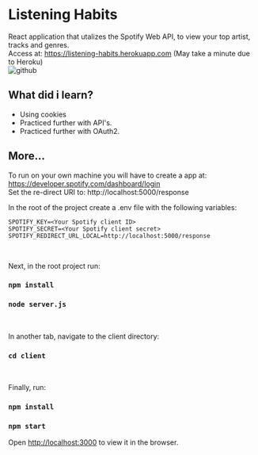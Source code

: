 # Listening Habits

React application that utalizes the Spotify Web API, to view your top artist, tracks
and genres. <br/>
Access at: <https://listening-habits.herokuapp.com>
(May take a minute due to Heroku)
<br/>
![github](https://user-images.githubusercontent.com/65715894/91501990-dac51200-e8be-11ea-8796-eaee592f595d.gif)

## What did i learn?

- Using cookies
- Practiced further with API's.
- Practiced further with OAuth2.

## More...

To run on your own machine you will have to create a app at: <https://developer.spotify.com/dashboard/login> <br> Set the re-direct URI to: http://localhost:5000/response

In the root of the project create a .env file with the following variables: <br/>

```
SPOTIFY_KEY=<Your Spotify client ID>
SPOTIFY_SECRET=<Your Spotify client secret>
SPOTIFY_REDIRECT_URL_LOCAL=http://localhost:5000/response
```

<br/>

Next, in the root project run:

### `npm install`

### `node server.js`

<br/>

In another tab, navigate to the client directory:

### `cd client`

<br/>

Finally, run:

### `npm install`

### `npm start`

Open [http://localhost:3000](http://localhost:3000) to view it in the browser.
